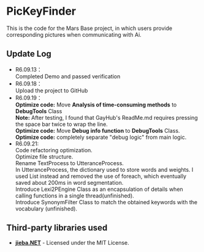 # PicKeyFinder
This is the code for the Mars Base project, in which users provide corresponding pictures when communicating with Ai.

## Update Log
- R6.09.13：  
Completed Demo and passed verification  
- R6.09.18：  
Upload the project to GitHub  
- R6.09.19：  
**Optimize code:** Move **Analysis of time-consuming methods** to **DebugTools** Class  
**Note:** After testing, I found that GayHub's ReadMe.md requires pressing the space bar twice to wrap the line.  
**Optimize code:** Move **Debug info function** to **DebugTools** Class.  
**Optimize code:** completely separate "debug logic" from main logic.
- R6.09.21:  
Code refactoring optimization.  
Optimize file structure.  
Rename TextProcess to UtteranceProcess.  
In UtteranceProcess, the dictionary used to store words and weights. I used List instead and removed the use of foreach, which eventually saved about 200ms in word segmentation.  
Introduce Lexi2PEngine Class as an encapsulation of details when calling functions in a single thread(unfinished).  
Introduce SynonymFilter Class to match the obtained keywords with the vocabulary (unfinished).  

## Third-party libraries used
- **[jieba.NET](https://github.com/anderscui/jieba.NET)** - Licensed under the MIT License.